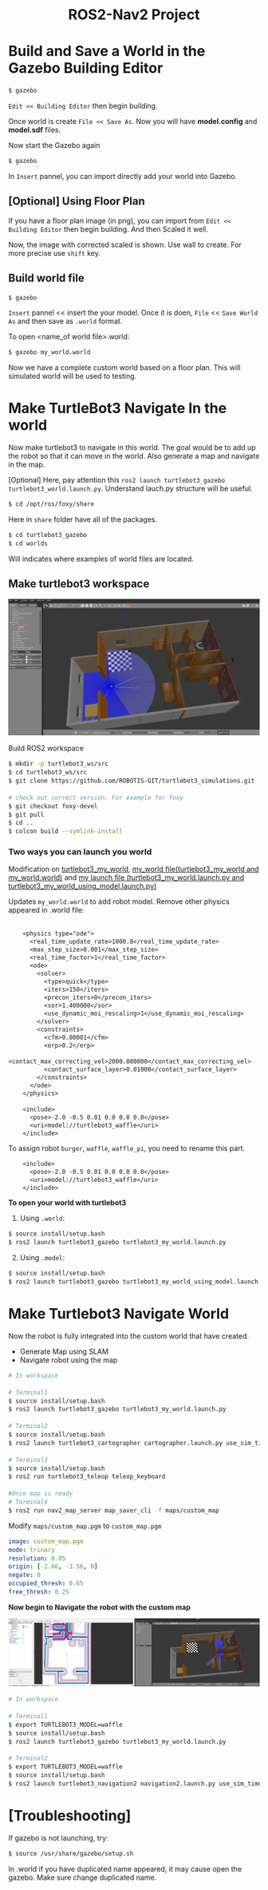 <h1 align="center">ROS2-Nav2 Project</h1>

# Build and Save a World in the Gazebo Building Editor
```bash
$ gazebo
```
`Edit << Building Editor` then begin building. 

Once world is create `File << Save As`. Now you will have **model.config** and **model.sdf** files.

Now start the Gazebo again
```bash
$ gazebo
```
In `Insert` pannel, you can import directly add your world into Gazebo.

## **[Optional] Using Floor Plan** 
If you have a floor plan image (in png), you can import from `Edit << Building Editor` then begin building. And then Scaled it well.

Now, the image with corrected scaled is shown. Use wall to create. For more precise use `shift` key.

## Build world file
```bash
$ gazebo
```
`Insert` pannel << insert the your model. Once it is doen, `File` << `Save World As` and then save as  `.world` format.

To open <name_of world file>.world:
```bash
$ gazebo my_world.world
```

Now we have a complete custom world based on a floor plan. This will simulated world will be used to testing.

# Make TurtleBot3 Navigate In the world
Now make turtlebot3 to navigate in this world. The goal would be to add up the robot so that it can move in the world. Also generate a map and navigate in the map.

[Optional] Here, pay attention this `ros2 launch turtlebot3_gazebo turtlebot3_world.launch.py`. Understand lauch.py structure will be useful.
```bash
$ cd /opt/ros/foxy/share
```
Here in `share` folder have all of the packages. 
```bash
$ cd turtlebot3_gazebo 
$ cd worlds
```
Will indicates where examples of world files are located.

## Make turtlebot3 workspace
<img src="image/a1.png">

Build ROS2 workspace
```bash
$ mkdir -p turtlebot3_ws/src 
$ cd turtlebot3_ws/src
$ git clone https://github.com/ROBOTIS-GIT/turtlebot3_simulations.git .

# check out correct version. For example for foxy
$ git checkout foxy-devel
$ git pull
$ cd ..
$ colcon build --symlink-install
```

### Two ways you can launch you world
Modification on [turtlebot3_my_world](https://github.com/bmaxdk/ROS2-Nav2-with-SLAM-and-Navigation/tree/main/project/src/turtlebot3_gazebo/models/turtlebot3_my_world), [my_world file(turtlebot3_my_world and my_world.world)](https://github.com/bmaxdk/ROS2-Nav2-with-SLAM-and-Navigation/tree/main/project/src/turtlebot3_gazebo/worlds) and [my launch file (turtlebot3_my_world.launch.py and turtlebot3_my_world_using_model.launch.py)](https://github.com/bmaxdk/ROS2-Nav2-with-SLAM-and-Navigation/tree/main/project/src/turtlebot3_gazebo/launch) 


Updates `my_world.world` to add robot model. Remove other physics appeared in .world file:
```world

    <physics type="ode">
      <real_time_update_rate>1000.0</real_time_update_rate>
      <max_step_size>0.001</max_step_size>
      <real_time_factor>1</real_time_factor>
      <ode>
        <solver>
          <type>quick</type>
          <iters>150</iters>
          <precon_iters>0</precon_iters>
          <sor>1.400000</sor>
          <use_dynamic_moi_rescaling>1</use_dynamic_moi_rescaling>
        </solver>
        <constraints>
          <cfm>0.00001</cfm>
          <erp>0.2</erp>
          <contact_max_correcting_vel>2000.000000</contact_max_correcting_vel>
          <contact_surface_layer>0.01000</contact_surface_layer>
        </constraints>
      </ode>
    </physics>
    
    <include>
      <pose>-2.0 -0.5 0.01 0.0 0.0 0.0</pose>
      <uri>model://turtlebot3_waffle</uri>
    </include>
```
To assign robot `burger`, `waffle`, `waffle_pi`, you need to rename this part.
```
    <include>
      <pose>-2.0 -0.5 0.01 0.0 0.0 0.0</pose>
      <uri>model://turtlebot3_waffle</uri>
    </include>
```

**To open your world with turtlebot3**

1. Using `.world`:
```bash
$ source install/setup.bash
$ ros2 launch turtlebot3_gazebo turtlebot3_my_world.launch.py
```

2. Using `.model`:
```bash
$ source install/setup.bash
$ ros2 launch turtlebot3_gazebo turtlebot3_my_world_using_model.launch.py
```
# Make Turtlebot3 Navigate World
Now the robot is fully integrated into the custom world that have created.
* Generate Map using SLAM
* Navigate robot using the map

```bash
# In workspace

# Terminal1
$ source install/setup.bash
$ ros2 launch turtlebot3_gazebo turtlebot3_my_world.launch.py

# Terminal2
$ source install/setup.bash
$ ros2 launch turtlebot3_cartographer cartographer.launch.py use_sim_time:=True

# Terminal3
$ source install/setup.bash
$ ros2 run turtlebot3_teleop teleop_keyboard

#Once map is ready
# Terminal4
$ ros2 run nav2_map_server map_saver_cli -f maps/custom_map
```
Modify `maps/custom_map.pgm` to `custom_map.pgm`
```yaml
image: custom_map.pgm
mode: trinary
resolution: 0.05
origin: [-2.66, -3.56, 0]
negate: 0
occupied_thresh: 0.65
free_thresh: 0.25
```

**Now begin to Navigate the robot with the custom map**

<img src="image/a2.png">


```bash
# In workspace

# Terminal1
$ export TURTLEBOT3_MODEL=waffle
$ source install/setup.bash
$ ros2 launch turtlebot3_gazebo turtlebot3_my_world.launch.py

# Terminal2
$ export TURTLEBOT3_MODEL=waffle
$ source install/setup.bash
$ ros2 launch turtlebot3_navigation2 navigation2.launch.py use_sim_time:=True map:=maps/custom_map.yaml
```

# [Troubleshooting]
If gazebo is not launching, try:
```bash
$ source /usr/share/gazebo/setup.sh
```

In .world if you have duplicated name appeared, it may cause open the gazebo. Make sure change duplicated name.